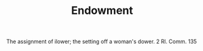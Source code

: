 ---
title: Endowment
letter: E
permalink: "/definitions/bld-endowment.html"
body: 1. The assignment of ilower; the setting off a woman's dower. 2 Rl. Comm. 135
published_at: '2018-07-07'
source: Black's Law Dictionary 2nd Ed (1910)
layout: post
---